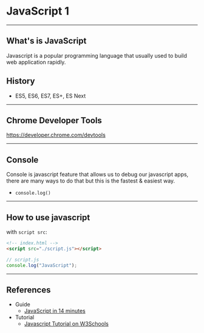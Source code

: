 # JavaScript 1

---

## What's is JavaScript

Javascript is a popular programming language that usually used to build web application rapidly.

## History

- ES5, ES6, ES7, ES+, ES Next

---

## Chrome Developer Tools

https://developer.chrome.com/devtools

---

## Console

Console is javascript feature that allows us to debug our javascript apps, there are many ways to do that but this is the fastest & easiest way.

- `console.log()`

---

## How to use javascript

with `script src`:

```html
<!-- index.html -->
<script src="./script.js"></script>
```

```js
// script.js
console.log("JavaScript");
```

---

## References

- Guide
  - [JavaScript in 14 minutes](https://jgthms.com/javascript-in-14-minutes)
- Tutorial
  - [Javascript Tutorial on W3Schools](https://www.w3schools.com/js/default.asp)
